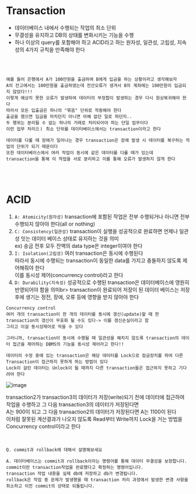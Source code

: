 # Transaction
- 데이터베이스 내에서 수행되는 작업의 최소 단위
- 무결성을 유지하고 DB의 상태를 변화시키는 기능을 수행
- 하나 이상의 query를 포함해야 하고 ACID라고 하는 원자성, 일관성, 고립성, 지속성의 4가지 규칙을 만족해야 한다

<br>
<br>

```
예를 들어 은행에서 A가 100만원을 출금하여 B에게 입금을 하는 상황이라고 생각해보자
A의 잔고에서는 100만원을 출금하였는데 전산오류가 생겨서 B의 계좌에는 100만원이 입금되지 않았다!!!
이렇게 예상치 못한 오류가 발생하여 데이터의 부정합이 발생하는 경우 다시 원상복귀해야 한다
따라서 모든 입출금은 하나의 "묶음" 단위로 작동해야 한다
출금을 했으면 입금을 마치던지 아니면 아예 없던 일로 하던지..
두 행위는 분리될 수 없는 하나의 거래로 처리되어야 하는 단일 업무이다
이런 업무 처리으ㅣ 최소 단위를 데이터베이스에서는 transaction이라고 한다

데이터를 다룰 때 장애가 일어나는 경우 transaction은 장애 발생 시 데이터를 복구하는 작업의 단위가 되기 때문이다
또한 데이터베이스에서 여러 작업이 동시에 같은 데이터를 다룰 때가 있는데
transaction을 통해 이 작업을 서로 분리하고 이를 통해 오류가 발생하지 않게 한다
```

<br>
<br>

# ACID
1. `A: Atomicity(원자성)`
transaction에 포함된 작업은 전부 수행되거나 아니면 전부 수행되지 않아야 한다(all or nothing)
2. `C: Consistency(일관성)`
transaction이 실행을 성공적으로 완료하면 언제나 일관성 잇는 데이터 베이스 상태로 유지하는 것을 의미<br>
ex) 송금 전후 모두 잔액의 data type은 integer이여야 한다
3. `I: Isolation(고립성)`
여러 transaction은 동시에 수행된다<br>
따라서 동시에 수행되는 transaction이 동일한 data를 가지고 충돌하지 않도록 제어해줘야 한다<br>
이를 동시성 제어(concurrency control)라고 한다
4. `D: Durability(지속성)`
성공적으로 수행된 transaction은 데이터베이스에 영원히 반영되어야 함을 의미br>
transaction이 완료되어 저장이 된 데이터 베이스는 저장 후에 생기는 정전, 장애, 오류 등에 영향을 받지 않아야 한다


```
Concurrency control
여러 개의 transaction이 한 개의 데이터를 동시에 갱신(update)할 때 한 transaction의 갱신이 무효화 될 수도 있다-> 이를 갱신손실이라고 함
그리고 이걸 동시성제어로 막을 수 있다

그러니까, transaction이 동시에 수행될 때 일관성을 해치지 않도록 transaction의 데이터 접근을 제어하는 DBMS의 기능을 동시성 제어라고 한다!!

데이터의 수정 중에 있는 transaction은 해당 데이터를 Lock으로 잠금장치를 하여 다른 Transaction이 접근하지 못하게 하는 방법이 있다
Lock이 걸린 데이터는 Unlock이 될 때까지 다른 transaction들은 접근하지 못하고 기다려야 한다
```

![image](https://github.com/ChaesongYun/ssafy_CS_study/assets/139418987/07935e01-7900-4ac4-a685-486a7e2e8e0e)

transaction2가 transaction3의 데이터가 저장(write)되기 전에 데이터에 접근하여 작업을 수행하고 그 다음 transaction3의 데이터가 저장된다면 <br>
A는 900이 되고 그 다음 transaction2의 데이터가 저장된다면 A는 1100이 된다 <br>
이처럼 잘못된 계산결과가 나오지 않도록 Read부터 Write까지 Lock을 거는 방법을 Concurrency control이라고 한다 <br>

<br>

```
Q. commit과 rollback에 대해서 설명해보세요

A. 데이터베이스는 commit과 rollback이라는 명령어를 통해 데이터 무결성을 보장합니다.
commit이란 transaction작업을 완료했다고 확정하는 명령어입니다.
transaction 작업 내용을 실제 db에 저장하고 db가 변경됩니다.
rollback은 작업 중 문제가 발생했을 때 transaction 처리 과정에서 발생한 변경 사항을 취소하고 이전 commit의 상태로 되돌립니다.
```
